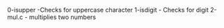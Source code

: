 0-isupper -Checks for uppercase character
1-isdigit - Checks for digit
2-mul.c - multiplies two numbers
